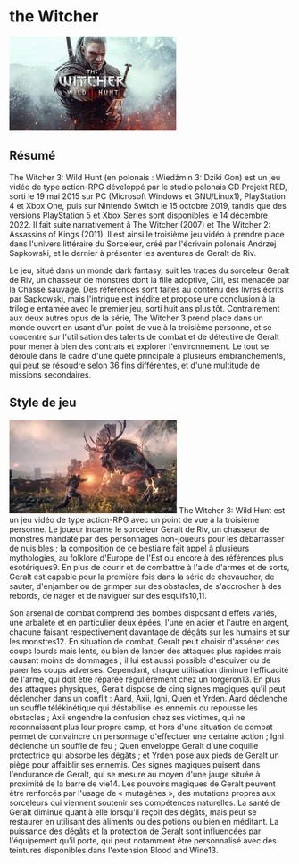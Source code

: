 # the Witcher
![the-witcher](img/thewitcher.jpg)
## Résumé

The Witcher 3: Wild Hunt (en polonais : Wiedźmin 3: Dziki Gon) est un jeu vidéo de type action-RPG développé par le studio polonais CD Projekt RED, sorti le 19 mai 2015 sur PC (Microsoft Windows et GNU/Linux1), PlayStation 4 et Xbox One, puis sur Nintendo Switch le 15 octobre 2019, tandis que des versions PlayStation 5 et Xbox Series sont disponibles le 14 décembre 2022. Il fait suite narrativement à The Witcher (2007) et The Witcher 2: Assassins of Kings (2011). Il est ainsi le troisième jeu vidéo à prendre place dans l'univers littéraire du Sorceleur, créé par l'écrivain polonais Andrzej Sapkowski, et le dernier à présenter les aventures de Geralt de Riv.

Le jeu, situé dans un monde dark fantasy, suit les traces du sorceleur Geralt de Riv, un chasseur de monstres dont la fille adoptive, Ciri, est menacée par la Chasse sauvage. Des références sont faites au contenu des livres écrits par Sapkowski, mais l'intrigue est inédite et propose une conclusion à la trilogie entamée avec le premier jeu, sorti huit ans plus tôt. Contrairement aux deux autres opus de la série, The Witcher 3 prend place dans un monde ouvert en usant d'un point de vue à la troisième personne, et se concentre sur l'utilisation des talents de combat et de détective de Geralt pour mener à bien des contrats et explorer l'environnement. Le tout se déroule dans le cadre d'une quête principale à plusieurs embranchements, qui peut se résoudre selon 36 fins différentes, et d'une multitude de missions secondaires.

## Style de jeu

![thewitcher2](img/thewitcher2.jpg)
The Witcher 3: Wild Hunt est un jeu vidéo de type action-RPG avec un point de vue à la troisième personne. Le joueur incarne le sorceleur Geralt de Riv, un chasseur de monstres mandaté par des personnages non-joueurs pour les débarrasser de nuisibles ; la composition de ce bestiaire fait appel à plusieurs mythologies, au folklore d'Europe de l'Est ou encore à des références plus ésotériques9. En plus de courir et de combattre à l'aide d'armes et de sorts, Geralt est capable pour la première fois dans la série de chevaucher, de sauter, d'enjamber ou de grimper sur des obstacles, de s'accrocher à des rebords, de nager et de naviguer sur des esquifs10,11.

Son arsenal de combat comprend des bombes disposant d'effets variés, une arbalète et en particulier deux épées, l'une en acier et l'autre en argent, chacune faisant respectivement davantage de dégâts sur les humains et sur les monstres12. En situation de combat, Geralt peut choisir d'asséner des coups lourds mais lents, ou bien de lancer des attaques plus rapides mais causant moins de dommages ; il lui est aussi possible d'esquiver ou de parer les coups adverses. Cependant, chaque utilisation diminue l'efficacité de l'arme, qui doit être réparée régulièrement chez un forgeron13. En plus des attaques physiques, Geralt dispose de cinq signes magiques qu'il peut déclencher dans un conflit : Aard, Axii, Igni, Quen et Yrden. Aard déclenche un souffle télékinétique qui déstabilise les ennemis ou repousse les obstacles ; Axii engendre la confusion chez ses victimes, qui ne reconnaissent plus leur propre camp, et hors d'une situation de combat permet de convaincre un personnage d'effectuer une certaine action ; Igni déclenche un souffle de feu ; Quen enveloppe Geralt d'une coquille protectrice qui absorbe les dégâts ; et Yrden pose aux pieds de Geralt un piège pour affaiblir ses ennemis. Ces signes magiques puisent dans l'endurance de Geralt, qui se mesure au moyen d'une jauge située à proximité de la barre de vie14. Les pouvoirs magiques de Geralt peuvent être renforcés par l'usage de « mutagènes », des mutations propres aux sorceleurs qui viennent soutenir ses compétences naturelles. La santé de Geralt diminue quant à elle lorsqu'il reçoit des dégâts, mais peut se restaurer en utilisant des aliments ou des potions ou bien en méditant. La puissance des dégâts et la protection de Geralt sont influencées par l'équipement qu'il porte, qui peut notamment être personnalisé avec des teintures disponibles dans l'extension Blood and Wine13.

